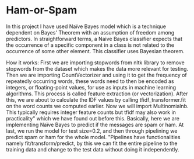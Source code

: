 # Ham-or-Spam
In this project I have used Naïve Bayes model which is a technique dependent on Bayes' Theorem with an assumption of freedom among predictors. In straightforward terms, a
Naive Bayes classifier expects that the occurrence of a specific component in a class is not related to the occurrence of some other element. This classifier uses Bayesian theorem.

How it works:
First we are importing stopwords from nltk library to remove stopwords from the dataset which makes the data more relevant for testing. Then we are importing CountVectorizer and 
using it to get the frequency of repeatedly occurring words, these words need to then be encoded as integers, or floating-point values, for use as inputs in machine learning 
algorithms. This process is called feature extraction (or vectorization). After this, we are about to calculate the IDF values by calling tfidf_transformer.fit on the word counts
we computed earlier. Now we will import Multinomialnb. This typically requires integer feature counts but tfidf may also work in practicality" which we have found out before this.
Basically, here we are implementing Naïve Bayes to predict if the messages are spam or ham. At last, we run the model for test size=0.2, and then through pipelining we predict spam 
or ham for the whole model. "Pipelines have functionalities namely fit/transform/predict, by this we can fit the entire pipeline to the training data and change to the test data 
without doing it independently.

